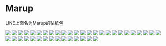# Marup

LINE上面名为Marup的贴纸包

![](https://gcore.jsdelivr.net/gh/yoghurtlee-thu/twikoo-magic@main/image/Marup/001.webp)
![](https://gcore.jsdelivr.net/gh/yoghurtlee-thu/twikoo-magic@main/image/Marup/002.webp)
![](https://gcore.jsdelivr.net/gh/yoghurtlee-thu/twikoo-magic@main/image/Marup/003.webp)
![](https://gcore.jsdelivr.net/gh/yoghurtlee-thu/twikoo-magic@main/image/Marup/004.webp)
![](https://gcore.jsdelivr.net/gh/yoghurtlee-thu/twikoo-magic@main/image/Marup/005.webp)
![](https://gcore.jsdelivr.net/gh/yoghurtlee-thu/twikoo-magic@main/image/Marup/006.webp)
![](https://gcore.jsdelivr.net/gh/yoghurtlee-thu/twikoo-magic@main/image/Marup/007.webp)
![](https://gcore.jsdelivr.net/gh/yoghurtlee-thu/twikoo-magic@main/image/Marup/008.webp)
![](https://gcore.jsdelivr.net/gh/yoghurtlee-thu/twikoo-magic@main/image/Marup/009.webp)
![](https://gcore.jsdelivr.net/gh/yoghurtlee-thu/twikoo-magic@main/image/Marup/010.webp)
![](https://gcore.jsdelivr.net/gh/yoghurtlee-thu/twikoo-magic@main/image/Marup/011.webp)
![](https://gcore.jsdelivr.net/gh/yoghurtlee-thu/twikoo-magic@main/image/Marup/012.webp)
![](https://gcore.jsdelivr.net/gh/yoghurtlee-thu/twikoo-magic@main/image/Marup/013.webp)
![](https://gcore.jsdelivr.net/gh/yoghurtlee-thu/twikoo-magic@main/image/Marup/014.webp)
![](https://gcore.jsdelivr.net/gh/yoghurtlee-thu/twikoo-magic@main/image/Marup/015.webp)
![](https://gcore.jsdelivr.net/gh/yoghurtlee-thu/twikoo-magic@main/image/Marup/016.webp)
![](https://gcore.jsdelivr.net/gh/yoghurtlee-thu/twikoo-magic@main/image/Marup/017.webp)
![](https://gcore.jsdelivr.net/gh/yoghurtlee-thu/twikoo-magic@main/image/Marup/018.webp)
![](https://gcore.jsdelivr.net/gh/yoghurtlee-thu/twikoo-magic@main/image/Marup/019.webp)
![](https://gcore.jsdelivr.net/gh/yoghurtlee-thu/twikoo-magic@main/image/Marup/020.webp)
![](https://gcore.jsdelivr.net/gh/yoghurtlee-thu/twikoo-magic@main/image/Marup/021.webp)
![](https://gcore.jsdelivr.net/gh/yoghurtlee-thu/twikoo-magic@main/image/Marup/022.webp)
![](https://gcore.jsdelivr.net/gh/yoghurtlee-thu/twikoo-magic@main/image/Marup/023.webp)
![](https://gcore.jsdelivr.net/gh/yoghurtlee-thu/twikoo-magic@main/image/Marup/024.webp)
![](https://gcore.jsdelivr.net/gh/yoghurtlee-thu/twikoo-magic@main/image/Marup/025.webp)
![](https://gcore.jsdelivr.net/gh/yoghurtlee-thu/twikoo-magic@main/image/Marup/026.webp)
![](https://gcore.jsdelivr.net/gh/yoghurtlee-thu/twikoo-magic@main/image/Marup/027.webp)
![](https://gcore.jsdelivr.net/gh/yoghurtlee-thu/twikoo-magic@main/image/Marup/028.webp)
![](https://gcore.jsdelivr.net/gh/yoghurtlee-thu/twikoo-magic@main/image/Marup/029.webp)
![](https://gcore.jsdelivr.net/gh/yoghurtlee-thu/twikoo-magic@main/image/Marup/030.webp)
![](https://gcore.jsdelivr.net/gh/yoghurtlee-thu/twikoo-magic@main/image/Marup/031.webp)
![](https://gcore.jsdelivr.net/gh/yoghurtlee-thu/twikoo-magic@main/image/Marup/032.webp)
![](https://gcore.jsdelivr.net/gh/yoghurtlee-thu/twikoo-magic@main/image/Marup/033.webp)
![](https://gcore.jsdelivr.net/gh/yoghurtlee-thu/twikoo-magic@main/image/Marup/034.webp)
![](https://gcore.jsdelivr.net/gh/yoghurtlee-thu/twikoo-magic@main/image/Marup/035.webp)
![](https://gcore.jsdelivr.net/gh/yoghurtlee-thu/twikoo-magic@main/image/Marup/036.webp)
![](https://gcore.jsdelivr.net/gh/yoghurtlee-thu/twikoo-magic@main/image/Marup/037.webp)
![](https://gcore.jsdelivr.net/gh/yoghurtlee-thu/twikoo-magic@main/image/Marup/038.webp)
![](https://gcore.jsdelivr.net/gh/yoghurtlee-thu/twikoo-magic@main/image/Marup/039.webp)
![](https://gcore.jsdelivr.net/gh/yoghurtlee-thu/twikoo-magic@main/image/Marup/040.webp)
